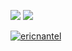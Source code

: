 
![](https://github-readme-stats.vercel.app/api?username=ericnantel&show_icons=true&theme=dark)
![](https://github-readme-stats.vercel.app/api/top-langs/?username=ericnantel&hide_progress=true&theme=dark)

<div align="center">
  <a href="https://github.com/ericnantel/">
    <p align="left">
      <img src="https://komarev.com/ghpvc/?username=ericnantel&color=ff69b4" alt="ericnantel"/>
    </p>
  </a>
</div>
